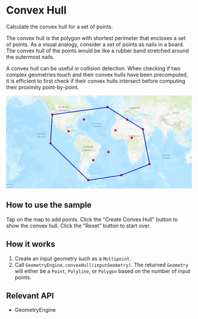 # Convex Hull

Calculate the convex hull for a set of points.

The convex hull is the polygon with shortest perimeter that encloses a set of points. As a visual analogy, consider a set of points as nails in a board. The convex hull of the points would be like a rubber band stretched around the outermost nails.

A convex hull can be useful in collision detection. When checking if two complex geometries touch and their convex hulls have been precomputed, it is efficient to first check if their convex hulls intersect before computing their proximity point-by-point.

![](ConvexHull.png)

## How to use the sample

Tap on the map to add points. Click the "Create Convex Hull" button to show the convex hull. Click the "Reset" button to start over.

## How it works


1. Create an input geometry such as a `Multipoint`.
2. Call `GeometryEngine.convexHull(inputGeometry)`. The returned `Geometry` will either be a `Point`, `Polyline`, or `Polygon` based on the number of input points.


## Relevant API


* GeometryEngine
